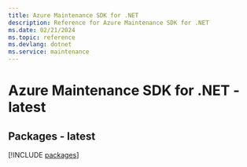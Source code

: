 ```yaml
---
title: Azure Maintenance SDK for .NET
description: Reference for Azure Maintenance SDK for .NET
ms.date: 02/21/2024
ms.topic: reference
ms.devlang: dotnet
ms.service: maintenance
---
```

# Azure Maintenance SDK for .NET - latest
## Packages - latest
[!INCLUDE [packages](maintenance-index.md)]